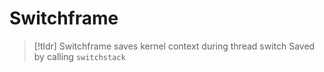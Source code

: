 # Switchframe

> [!tldr] Switchframe saves kernel context during thread switch
> Saved by calling `switchstack`


